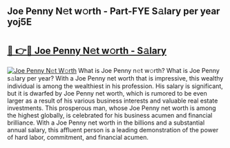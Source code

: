 ## Joe Penny N𝚎t w𝚘rth - Part-FYE S𝚊lary per year yoj5E

# <h2><a href="http://gc44oh.nevu.top/?p=Joe+Penny">🔗 👉🔴 Joe Penny N𝚎t w𝚘rth - S𝚊lary</a></h2>

[![Joe Penny N𝚎t W𝚘rth](https://i.imgur.com/Oavwk0R.jpeg)](http://gc44oh.nevu.top/?p=Joe+Penny)
What is Joe Penny n𝚎t w𝚘rth? What is Joe Penny s𝚊lary per year?
With a Joe Penny net worth that is impressive, this wealthy individual is among the wealthiest in his profession. His salary is significant, but it is dwarfed by Joe Penny net worth, which is rumored to be even larger as a result of his various business interests and valuable real estate investments. This prosperous man, whose Joe Penny net worth is among the highest globally, is celebrated for his business acumen and financial brilliance. With a Joe Penny net worth in the billions and a substantial annual salary, this affluent person is a leading demonstration of the power of hard labor, commitment, and financial acumen.
